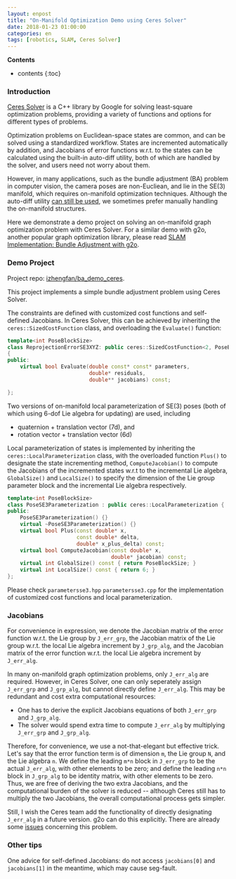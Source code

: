 ```yaml
---
layout: enpost 
title: "On-Manifold Optimization Demo using Ceres Solver"
date: 2018-01-23 01:00:00
categories: en
tags: [robotics, SLAM, Ceres Solver]
---
```


__Contents__

* contents
{:toc}

### Introduction 

[Ceres Solver](http://ceres-solver.org/) is a C++ library by Google for solving least-square optimization problems,
providing a variety of functions and options for different types of problems.

Optimization problems on Euclidean-space states are common, and can be solved using a standardized workflow. 
States are incremented automatically by addition, and Jacobians of error functions w.r.t. to the states can be calculated using the built-in auto-diff utility, 
both of which are handled by the solver, and users need not worry about them.

However, in many applications, such as the bundle adjustment (BA) problem in computer vision,
the camera poses are non-Eucliean, and lie in the SE(3) manifold, which requires on-manifold optimization techniques. 
Although the auto-diff utility [can still be used](http://ceres-solver.org/nnls_tutorial.html#bundle-adjustment), we sometimes prefer manually handling the on-manifold structures.

Here we demonstrate a demo project on solving an on-manifold graph optimization problem with Ceres Solver. 
For a similar demo with g2o, another popular graph optimization library, please read [SLAM Implementation: Bundle Adjustment with g2o](/2016/03/15/g2o-demo/).

### Demo Project

Project repo: [izhengfan/ba_demo_ceres](https://github.com/izhengfan/ba_demo_ceres).

This project implements a simple bundle adjustment problem using Ceres Solver. 

The constraints are defined with customized cost functions and self-defined Jacobians.
In Ceres Solver, this can be achieved by inheriting the `ceres::SizedCostFunction` class,
and overloading the `Evaluate()` function:

```cpp
template<int PoseBlockSize>
class ReprojectionErrorSE3XYZ: public ceres::SizedCostFunction<2, PoseBlockSize, 3>
{
public:
    virtual bool Evaluate(double const* const* parameters,
                          double* residuals,
                          double** jacobians) const;

};
```

Two versions of on-manifold local parameterization of SE(3) poses (both of which using 6-dof Lie algebra for updating) are used, including

  - quaternion + translation vector (7d), and
  - rotation vector + translation vector (6d)

Local parameterization of states is implemented by inheriting the `ceres::LocalParameterization` class,
with the overloaded function `Plus()` to designate the state incrementing method,
`ComputeJacobian()` to compute the Jacobians of the incremented states w.r.t to the incremental Lie algebra,
`GlobalSize()` and `LocalSize()` to specify the dimension of the Lie group parameter block and the incremental Lie algebra respectively.

```cpp
template<int PoseBlockSize>
class PoseSE3Parameterization : public ceres::LocalParameterization {
public:
    PoseSE3Parameterization() {}
    virtual ~PoseSE3Parameterization() {}
    virtual bool Plus(const double* x,
                      const double* delta,
                      double* x_plus_delta) const;
    virtual bool ComputeJacobian(const double* x,
                                 double* jacobian) const;
    virtual int GlobalSize() const { return PoseBlockSize; }
    virtual int LocalSize() const { return 6; }
};
```

Please check `parametersse3.hpp` `parametersse3.cpp` for the implementation of customized cost functions and local parameterization.

### Jacobians

For convenience in expression, we denote the Jacobian matrix of the error function w.r.t. the Lie group by `J_err_grp`, 
the Jacobian matrix of the Lie group w.r.t. the local Lie algebra increment by `J_grp_alg`, 
and the Jacobian matrix of the error function w.r.t. the local Lie algebra increment by `J_err_alg`.

In many on-manifold graph optimization problems, only `J_err_alg` are required.
However, in Ceres Solver, one can only seperately assign `J_err_grp` and `J_grp_alg`, but cannot directly define `J_err_alg`. 
This may be redundant and cost extra computational resources:

  - One has to derive the explicit Jacobians equations of both `J_err_grp` and `J_grp_alg`.
  - The solver would spend extra time to compute `J_err_alg` by multiplying `J_err_grp` and `J_grp_alg`.

Therefore, for convenience, we use a not-that-elegant but effective trick.
Let's say that the error function term is of dimension `m`, the Lie group `N`, and the Lie algebra `n`.
We define the leading `m*n` block in  `J_err_grp` to be the actual `J_err_alg`, with other elements to be zero;
and define the leading `n*n` block in `J_grp_alg` to be identity matrix, with other elements to be zero.
Thus, we are free of deriving the two extra Jacobians, and the computational burden of the solver is reduced -- 
although Ceres still has to multiply the two Jacobians, the overall computational process gets simpler.

Still, I wish the Ceres team add the functionality of directly designating `J_err_alg` in a future version.
g2o can do this explicitly.
There are already some [issues](https://github.com/ceres-solver/ceres-solver/issues/303) concerning this problem.
 
### Other tips

One advice for self-defined Jacobians: do not access `jacobians[0]` and `jacobians[1]` in the meantime, which may cause seg-fault.

